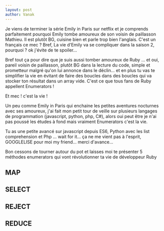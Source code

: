 ```yaml
---
layout: post
author: Vanak
---
```


Je viens de terminer la série Emily in Paris sur netflix et je comprends parfaitement pourquoi Emily tombe amoureux de son voisin de paillasson Mathieu. Il est plutôt BG, cuisine bien et parle trop bien l'anglais. C'est un français ce mec ? Bref, La vie d'Emily va se compliquer dans la saison 2, pourquoi ? ok j'évite de te spoiler... 

Bref tout ça pour dire que je suis aussi tomber amoureux de Ruby ... et oui, pareil voisin de paillasson, plutôt BG dans la lecture du code, simple et prometteur malgré qu'on lui annonce dans le déclin... et en plus tu vas te simplifier la vie en évitant de faire des boucles dans des boucles qui va stocker ton résultat dans un array vide. C'est ce que tous fans de Ruby appellent Enumerators ! 

Et mec ! c'est la vie ! 

Un peu comme Emily in Paris qui enchaine les petites aventures nocturnes avec ses amoureux, j'ai fait mon petit tour de veille sur plusieurs langages de programmation (javascript, python, php, C#), alors oui peut être je n'ai pas poussé les études à fond mais vraiment Enumerators c'est la vie.

Tu as une petite avancé sur javascript depuis ES6, Python avec les list comprehension et Php ... wait for it... ça ne me vient pas à l'esprit, GOOGLELISE pour moi my friend... merci d'avance...

Bon cessons de tourner autour du pot et laisses moi te présenter 5 méthodes enumerators qui vont révolutionner ta vie de développeur Ruby 

## MAP

## SELECT

## REJECT

## REDUCE

## 

